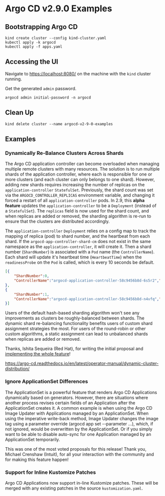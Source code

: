 # Argo CD v2.9.0 Examples

## Bootstrapping Argo CD
```
kind create cluster --config kind-cluster.yaml
kubectl apply -k argocd
kubectl apply -f apps.yaml
```

## Accessing the UI
Navigate to [https://localhost:8080/](https://localhost:8080/) on the machine with the `kind` cluster running.

Get the generated `admin` password.
```
argocd admin initial-password -n argocd
```

## Clean Up
```
kind delete cluster --name argocd-v2-9-0-examples
```

## Examples

### Dynamically Re-Balance Clusters Across Shards
The Argo CD application controller can become overloaded when managing multiple remote clusters with many resources. The solution is to run multiple shards of the application controller, where each is responsible for one or more clusters (and each cluster can only belongs to one shard). However, adding new shards requires increasing the number of replicas on the `application-controller` `StatefulSet`. Previously, the shard count was set via the `ARGOCD_CONTROLLER_REPLICAS` environment variable, and changing it forced a restart of all `application-controller` pods. In 2.9, this **alpha feature** updates the `application-controller` to be a `Deployment` (instead of a `StatefulSet`). The `replicas` field is now used for the shard count, and when replicas are added or removed, the sharding algorithm is re-run to ensure that the clusters are distributed accordingly.

The `application-controller` `Deployment` relies on a config map to track the mapping of replica (pod) to shard number, and the heartbeat from each shard. If the `argocd-app-controller-shard-cm` does not exist in the same namespace as the `application-controller`, it will create it. Then a shard number (`ShardNumber`) is associated with a `Pod` name (the `ControllerName`). Each shard will update it's heartbeat time (`HeartbeatTime`) when the `readinessProbe` on the `Pod` is called, which is every 10 seconds be default.

```json
[{
    "ShardNumber":0,
    "ControllerName":"argocd-application-controller-58c9456b8d-6s5r2","HeartbeatTime":"2023-11-15T15:27:41Z"
},
{
    "ShardNumber":1,
    "ControllerName":"argocd-application-controller-58c9456b8d-n4vfq","HeartbeatTime":"2023-11-15T15:27:42Z"
}]
```

Users of the default hash-based sharding algorithm won't see any improvements as clusters be roughly-balanced between shards. The dynamic shard re-balancing functionality benefits users of custom shard assignment strategies the most. For users of the round-robin or other custom algorithms, a static assignment can lead to unbalanced shards when replicas are added or removed.

Thanks, Ishita Sequeira (Red Hat), for writing the initial proposal and [implementing the whole feature](https://github.com/argoproj/argo-cd/pull/15036)!

https://argo-cd.readthedocs.io/en/latest/operator-manual/dynamic-cluster-distribution/

### Ignore ApplicationSet Differences
The ApplicationSet is a powerful feature that renders Argo CD Applications dynamically based on generators. However, there are situations where another process revises certain fields of an Application after the ApplicationSet creates it. A common example is when using the Argo CD Image Updater with Applications managed by an ApplicationSet. When using the imperative write-back method, Image Updater changes the image tag using a parameter override (argocd app set --parameter …), which, if not ignored, would be overwritten by the ApplicationSet. Or if you simply want to be able to disable auto-sync for one Application managed by an ApplicationSet temporarily.

This was one of the most voted proposals for this release! Thank you, Michael Crenshaw (Intuit), for all your interaction with the community and for making this feature happen!

### Support for Inline Kustomize Patches
Argo CD Applications now support in-line Kustomize patches. These will be merged with any existing patches in the source `kustomization.yaml`.